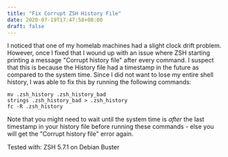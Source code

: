 ```yaml
---
title: "Fix Corrupt ZSH History File"
date: 2020-07-19T17:47:58+08:00
draft: false
---
```


I noticed that one of my homelab machines had a slight clock drift problem. However, once I fixed that I wound up with an issue where ZSH starting printing a message "Corrupt history file" after every command. I suspect that this is because the History file had a timestamp in the future as compared to the system time. Since I did not want to lose my entire shell history, I was able to fix this by running the following commands:

```shell
mv .zsh_history .zsh_history_bad
strings .zsh_history_bad > .zsh_history
fc -R .zsh_history
```

Note that you might need to wait until the system time is _after_ the last timestamp in your history file before running these commands - else you will get the "Corrupt history file" error again.

Tested with: ZSH 5.7.1 on Debian Buster
